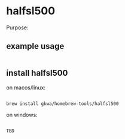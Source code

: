 # halfsl500

Purpose:


## example usage

```bash


```

## install halfsl500


on macos/linux:
```bash

brew install gkwa/homebrew-tools/halfsl500

```


on windows:

```powershell

TBD

```
